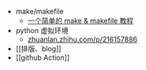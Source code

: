 - make/makefile
	- [一个简单的 make & makefile 教程](https://zhuanlan.zhihu.com/p/92010728)
- python 虚拟环境
	- [zhuanlan.zhihu.com/p/216157886](https://zhuanlan.zhihu.com/p/216157886)
- [[排版、blog]]
- [[github Action]]
